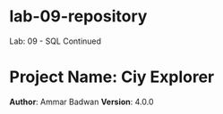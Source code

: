 # lab-09-repository
Lab: 09 - SQL Continued

# Project Name: Ciy Explorer

**Author**: Ammar Badwan
**Version**: 4.0.0

